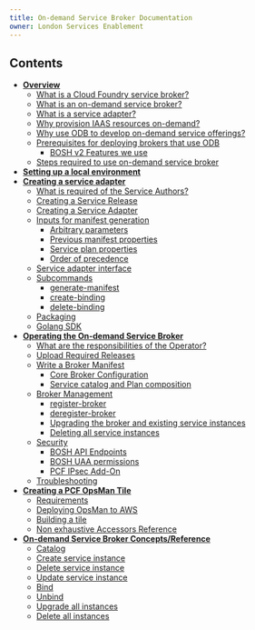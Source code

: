 ```yaml
---
title: On-demand Service Broker Documentation
owner: London Services Enablement
---
```


## Contents
- **[Overview](overview.html)**
  - [What is a Cloud Foundry service broker?](/on-demand-service-broker/overview.html#what-is-a-cloud-foundry-service-broker)
  - [What is an on-demand service broker?](/on-demand-service-broker/overview.html#what-is-an-on-demand-service-broker)
  - [What is a service adapter?](/on-demand-service-broker/overview.html#what-is-a-service-adapter)
  - [Why provision IAAS resources on-demand?](/on-demand-service-broker/overview.html#why-provision-iaas-resources-on-demand)
  - [Why use ODB to develop on-demand service offerings?](/on-demand-service-broker/overview.html#why-use-odb-to-develop-on-demand-service-offerings)
  - [Prerequisites for deploying brokers that use ODB](/on-demand-service-broker/overview.html#prerequisites-for-deploying-brokers-that-use-odb)
     - [BOSH v2 Features we use](/on-demand-service-broker/overview.html#bosh-v2-features-we-use)
  - [Steps required to use on-demand service broker](/on-demand-service-broker/overview.html#steps-required-to-use-on-demand-service-broker)
- **[Setting up a local environment](getting-started.html)**
- **[Creating a service adapter](creating.html)**
  - [What is required of the Service Authors?](/on-demand-service-broker/creating.html#what-is-required-of-the-service-authors)
  - [Creating a Service Release](/on-demand-service-broker/creating.html#creating-a-service-release)
  - [Creating a Service Adapter](/on-demand-service-broker/creating.html#creating-a-service-adapter)
  - [Inputs for manifest generation](/on-demand-service-broker/creating.html#inputs-for-manifest-generation)
      - [Arbitrary parameters](/on-demand-service-broker/creating.html#arbitrary-parameters)
      - [Previous manifest properties](/on-demand-service-broker/creating.html#previous-manifest-properties)
      - [Service plan properties](/on-demand-service-broker/creating.html#service-plan-properties)
      - [Order of precedence](/on-demand-service-broker/creating.html#order-of-precedence)
  - [Service adapter interface](/on-demand-service-broker/creating.html#service-adapter-interface)
  - [Subcommands](/on-demand-service-broker/creating.html#sub-commands)
      - [generate-manifest](/on-demand-service-broker/creating.html#generate-manifest)
      - [create-binding](/on-demand-service-broker/creating.html#create-binding)
      - [delete-binding](/on-demand-service-broker/creating.html#delete-binding)
  - [Packaging](/on-demand-service-broker/creating.html#packaging)
  - [Golang SDK](/on-demand-service-broker/creating.html#sdk)
- **[Operating the On-demand Service Broker](operating.html)**
  - [What are the responsibilities of the Operator?](/on-demand-service-broker/operating.html#what-are-the-responsibilities-of-the-operator)
  - [Upload Required Releases](/on-demand-service-broker/operating.html#upload-required-releases)
  - [Write a Broker Manifest](/on-demand-service-broker/operating.html#write-a-broker-manifest)
      - [Core Broker Configuration](/on-demand-service-broker/operating.html#core-broker-configuration)
      - [Service catalog and Plan composition](/on-demand-service-broker/operating.html#service-catalog-and-plan-composition)
  - [Broker Management](/on-demand-service-broker/operating.html#broker-management)
      - [register-broker](/on-demand-service-broker/operating.html#register-broker)
      - [deregister-broker](/on-demand-service-broker/operating.html#deregister-broker)
      - [Upgrading the broker and existing service instances](/on-demand-service-broker/operating.html#upgrading-the-broker-and-existing-service-instances)
      - [Deleting all service instances](/on-demand-service-broker/operating.html#deleting-all-service-instances)
  - [Security](/on-demand-service-broker/operating.html#security)
      - [BOSH API Endpoints](/on-demand-service-broker/operating.html#bosh-api-endpoints)
      - [BOSH UAA permissions](/on-demand-service-broker/operating.html#bosh-uaa-permissions)
      - [PCF IPsec Add-On](/on-demand-service-broker/operating.html#ipsec)
  - [Troubleshooting](/on-demand-service-broker/operating.html#troubleshooting)
- **[Creating a PCF OpsMan Tile](tile.html)**
  - [Requirements](/on-demand-service-broker/tile.html#requirements)
  - [Deploying OpsMan to AWS](/on-demand-service-broker/tile.html#deploying)
  - [Building a tile](/on-demand-service-broker/tile.html#building)
  - [Non exhaustive Accessors Reference](/on-demand-service-broker/tile.html#accessors)
- **[On-demand Service Broker Concepts/Reference](concepts.html)**
  - [Catalog](/on-demand-service-broker/concepts.html#catalog)
  - [Create service instance](/on-demand-service-broker/concepts.html#create-service-instance)
  - [Delete service instance](/on-demand-service-broker/concepts.html#delete-service-instance)
  - [Update service instance](/on-demand-service-broker/concepts.html#update-service-instance)
  - [Bind](/on-demand-service-broker/concepts.html#bind)
  - [Unbind](/on-demand-service-broker/concepts.html#unbind)
  - [Upgrade all instances](/on-demand-service-broker/concepts.html#upgrade-all-instances)
  - [Delete all instances](/on-demand-service-broker/concepts.html#delete-all-instances)
